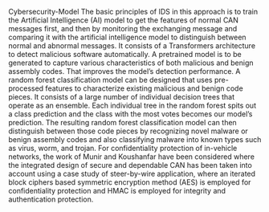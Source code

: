 Cybersecurity-Model
The basic principles of IDS in this approach is to train the Artificial Intelligence (AI) model to get the features of normal CAN messages first, and then by monitoring the exchanging message and comparing it with the artificial intelligence model to distinguish between normal and abnormal messages. 
It consists of a Transformers architecture to detect malicious software automatically. A pretrained model is to be generated to capture various characteristics of both malicious and benign assembly codes. That improves the model’s detection performance. A random forest classification model can be designed that uses pre-processed features to characterize existing malicious and benign code pieces. It consists of a large number of individual decision trees that operate as an ensemble. Each individual tree in the random forest spits out a class prediction and the class with the most votes becomes our model’s prediction.
The resulting random forest classification model can then distinguish between those code pieces by recognizing novel malware or benign assembly codes and also classifying malware into known types such as virus, worm, and trojan.
For confidentiality protection of in-vehicle networks, the work of Munir and Koushanfar have been considered where the integrated design of secure and dependable CAN has been taken into account using a case study of steer-by-wire application, where an iterated block ciphers based symmetric encryption method (AES) is employed for confidentiality protection and HMAC is employed for integrity and authentication protection. 
